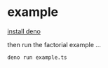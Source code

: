 # example

[install deno](https://docs.deno.com/runtime/manual/getting_started/installation)

then run the factorial example ...

```bash
deno run example.ts
```